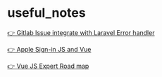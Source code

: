 # useful_notes
[👉 Gitlab Issue integrate with Laravel Error handler](add_gitlab_to_manage_laravel_error_as_issues.md)

[👉 Apple Sign-in JS and Vue](Apple-Sign-in-JS-Vue-README.md)

[👉 Vue JS Expert Road map](vue-js-expert-roadmap.md)
